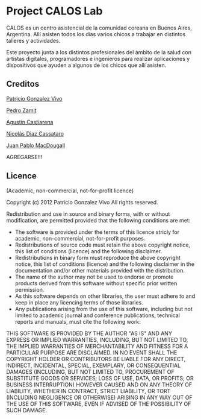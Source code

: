 # Project CALOS Lab

CALOS es un centro asistencial de la comunidad coreana en Buenos Aires, Argentina. Allí asisten todos los días varios chicos a trabajar en distintos talleres y actividades. 

Este proyecto junta a los distintos profesionales del ámbito de la salud con artistas digitales, programadores e ingenieros para realizar aplicaciones y dispositivos que ayuden a algunos de los chicos que allí asisten. 


## Creditos

[Patricio Gonzalez Vivo](http://www.patriciogonzalezvivo.com)

[Pedro Zamit]()

[Agustin Castiarena]()

[Nicolás Diaz Cassataro]()

[Juan Pablo MacDougall](http://www.ofmac.blogspot.com.ar)

AGREGARSE!!!



## Licence
(Academic, non-commercial, not-for-profit licence)

Copyright (c) 2012 Patricio Gonzalez Vivo
All rights reserved.

Redistribution and use in source and binary forms, with or without 
modification, are permitted provided that the following conditions are met:

* The software is provided under the terms of this licence stricly for academic, non-commercial, not-for-profit purposes.
* Redistributions of source code must retain the above copyright notice, this list of conditions (licence) and the following disclaimer.
* Redistributions in binary form must reproduce the above copyright notice, this list of conditions (licence) and the following disclaimer in the documentation and/or other materials provided with the distribution.
* The name of the author may not be used to endorse or promote products derived from this software without specific prior written permission.
* As this software depends on other libraries, the user must adhere to and keep in place any licencing terms of those libraries.
* Any publications arising from the use of this software, including but not limited to academic journal and conference publications, technical reports and manuals, must cite the following work:

THIS SOFTWARE IS PROVIDED BY THE AUTHOR "AS IS" AND ANY EXPRESS OR IMPLIED 
WARRANTIES, INCLUDING, BUT NOT LIMITED TO, THE IMPLIED WARRANTIES OF 
MERCHANTABILITY AND FITNESS FOR A PARTICULAR PURPOSE ARE DISCLAIMED. IN NO 
EVENT SHALL THE COPYRIGHT HOLDER OR CONTRIBUTORS BE LIABLE FOR ANY DIRECT, 
INDIRECT, INCIDENTAL, SPECIAL, EXEMPLARY, OR CONSEQUENTIAL DAMAGES (INCLUDING, 
BUT NOT LIMITED TO, PROCUREMENT OF SUBSTITUTE GOODS OR SERVICES; LOSS OF USE, 
DATA, OR PROFITS; OR BUSINESS INTERRUPTION) HOWEVER CAUSED AND ON ANY THEORY 
OF LIABILITY, WHETHER IN CONTRACT, STRICT LIABILITY, OR TORT (INCLUDING 
NEGLIGENCE OR OTHERWISE) ARISING IN ANY WAY OUT OF THE USE OF THIS SOFTWARE, 
EVEN IF ADVISED OF THE POSSIBILITY OF SUCH DAMAGE.
